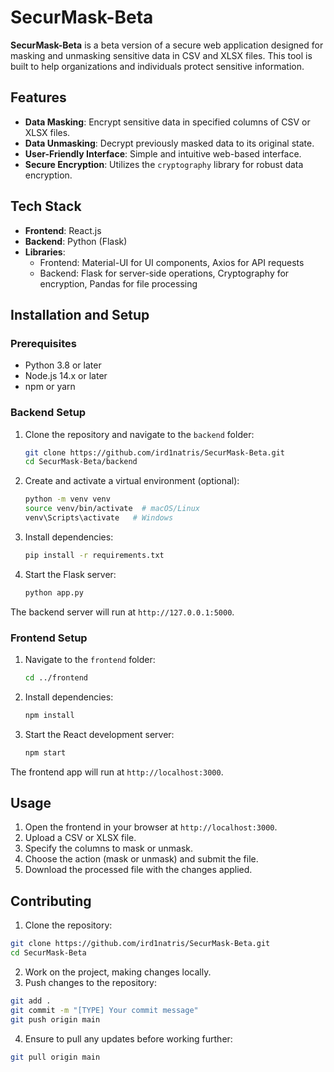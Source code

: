 # SecurMask-Beta

**SecurMask-Beta** is a beta version of a secure web application designed for masking and unmasking sensitive data in CSV and XLSX files. This tool is built to help organizations and individuals protect sensitive information.

## Features

- **Data Masking**: Encrypt sensitive data in specified columns of CSV or XLSX files.
- **Data Unmasking**: Decrypt previously masked data to its original state.
- **User-Friendly Interface**: Simple and intuitive web-based interface.
- **Secure Encryption**: Utilizes the `cryptography` library for robust data encryption.

## Tech Stack

- **Frontend**: React.js
- **Backend**: Python (Flask)
- **Libraries**:
  - Frontend: Material-UI for UI components, Axios for API requests
  - Backend: Flask for server-side operations, Cryptography for encryption, Pandas for file processing

## Installation and Setup

### Prerequisites

- Python 3.8 or later
- Node.js 14.x or later
- npm or yarn

### Backend Setup

1. Clone the repository and navigate to the `backend` folder:
   ```bash
   git clone https://github.com/ird1natris/SecurMask-Beta.git
   cd SecurMask-Beta/backend
   ```

2. Create and activate a virtual environment (optional):
   ```bash
   python -m venv venv
   source venv/bin/activate  # macOS/Linux
   venv\Scripts\activate   # Windows
   ```

3. Install dependencies:
   ```bash
   pip install -r requirements.txt
   ```

4. Start the Flask server:
   ```bash
   python app.py
   ```

The backend server will run at `http://127.0.0.1:5000`.

### Frontend Setup

1. Navigate to the `frontend` folder:
   ```bash
   cd ../frontend
   ```

2. Install dependencies:
   ```bash
   npm install
   ```

3. Start the React development server:
   ```bash
   npm start
   ```

The frontend app will run at `http://localhost:3000`.

## Usage

1. Open the frontend in your browser at `http://localhost:3000`.
2. Upload a CSV or XLSX file.
3. Specify the columns to mask or unmask.
4. Choose the action (mask or unmask) and submit the file.
5. Download the processed file with the changes applied.

## Contributing

1. Clone the repository:
```bash
git clone https://github.com/ird1natris/SecurMask-Beta.git  
cd SecurMask-Beta  
```
2. Work on the project, making changes locally.
3. Push changes to the repository:
```bash
git add .  
git commit -m "[TYPE] Your commit message"  
git push origin main  
```
4. Ensure to pull any updates before working further:
```bash
git pull origin main  
```


